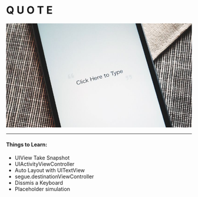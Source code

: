 # Q U O T E

![](quote.jpg)

---

#### Things to Learn:

- UIView Take Snapshot
- UIActivityViewController
- Auto Layout with UITextView
- segue.destinationViewController
- Dissmis a Keyboard
- Placeholder simulation
